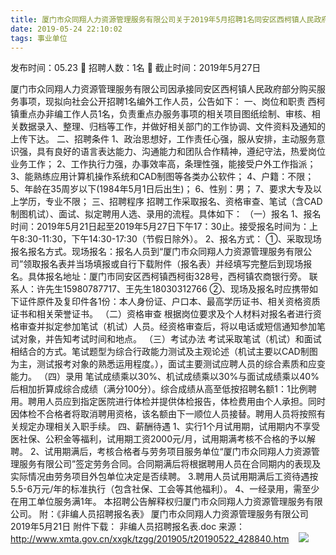 ```yaml
---
title: 厦门市众同翔人力资源管理服务有限公司关于2019年5月招聘1名同安区西柯镇人民政府编外人员公告
date: 2019-05-24 22:10:02
tags: 事业单位
---
```

发布时间：05.23   🌟   招聘人数：1名   🌈   截止时间：2019年5月27日
<!-- more -->
厦门市众同翔人力资源管理服务有限公司因承接同安区西柯镇人民政府部分购买服务事项，现拟向社会公开招聘1名编外工作人员，公告如下：
一、岗位和职责
西柯镇重点办非编工作人员1名，负责重点办服务事项的相关项目图纸绘制、审核、相关数据录入、整理、归档等工作，并做好相关部门的工作协调、文件资料及通知的上传下达。
二、招聘条件
1、政治思想好，工作责任心强，服从安排，主动服务意识强，具有良好的语言表达能力、沟通能力和团队合作精神，遵纪守法，热爱岗位业务工作；
2、工作执行力强，办事效率高，条理性强，能接受户外工作指派；
3、能熟练应用计算机操作系统和CAD制图等各类办公软件；
4、户籍：不限；
5、年龄在35周岁以下(1984年5月1日后出生)；
6、性别：男；
7、要求大专及以上学历，专业不限；
三、招聘程序
招聘工作采取报名、资格审查、笔试（含CAD制图机试）、面试、拟定聘用人选、录用的流程。具体如下：
（一）报名
1、报名时间：2019年5月21日起至2019年5月27日下午17：30止。接受报名时间为：上午8∶30-11∶30，下午14∶30-17∶30（节假日除外）。
2、报名方式：
①、采取现场报名报名方式。现场报名：报名人员到“厦门市众同翔人力资源管理服务有限公司”领取报名表并当场填报或自行下载附件（报名表）并经填写完整后到现场报名。具体报名地址：厦门市同安区西柯镇西柯街328号，西柯镇农商银行旁。
联系人：许先生15980787717、王先生18030312766
②、现场及报名时应携带如下证件原件及复印件各1份：本人身份证、户口本、最高学历证书、相关资格资质证书和相关荣誉证书。
（二）资格审查
根据岗位要求及个人材料对报名者进行资格审查并拟定参加笔试（机试）人员。经资格审查后，将以电话或短信通知参加笔试对象，并告知考试时间和地点。
（三）考试办法
考试采取笔试（机试）和面试相结合的方式。笔试题型为综合行政能力测试及主观论述（机试主要以CAD制图为主，测试报考对象的熟悉运用程度。），面试主要测试应聘人员的综合素质和应变能力。
（四）录用
笔试成绩乘以30%、机试成绩乘以30%与面试成绩乘以40%后相加折算成综合成绩（满分100分）。综合成绩从高至低按招聘名额1：1比例聘用。聘用人员应到指定医院进行体检并提供体检报告，体检费用由个人承担。同时因体检不合格者将取消聘用资格，该名额由下一顺位人员接替。聘用人员将按照有关规定办理相关入职手续。
四、薪酬待遇
1、实行1个月试用期，试用期内不享受医社保、公积金等福利，试用期工资2000元/月，试用期满考核不合格的予以解聘。
2、试用期满后，考核合格者与劳务项目服务单位“厦门市众同翔人力资源管理服务有限公司”签定劳务合同。合同期满后将根据聘用人员在合同期内的表现及实际情况由劳务项目外包单位决定是否续聘。
3.聘用人员试用期满后工资待遇按5.5-6万元/年的标准执行（包含社保、工会等其他福利）。
4、一经录用，需至少在用工单位服务满1年。
本招聘公告解释权归厦门市众同翔人力资源管理服务有限公司。
附：《非编人员招聘报名表》
厦门市众同翔人力资源管理服务有限公司
2019年5月21日
附件下载：
非编人员招聘报名表.doc
来源：
http://www.xmta.gov.cn/xxgk/tzgg/201905/t20190522_428840.htm
 
 ![](https://cdn.weiweiblog.cn/20181015134814.png)